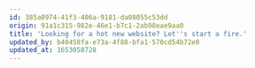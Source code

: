 ```yaml
---
id: 385a0974-41f3-406a-9181-da08055c53dd
origin: 91a1c315-982e-46e1-b7c1-2ab98eae9aa0
title: 'Looking for a hot new website? Let''s start a fire.'
updated_by: b40458fa-e73a-4f88-bfa1-570cd54b72e0
updated_at: 1653058728
---
```

